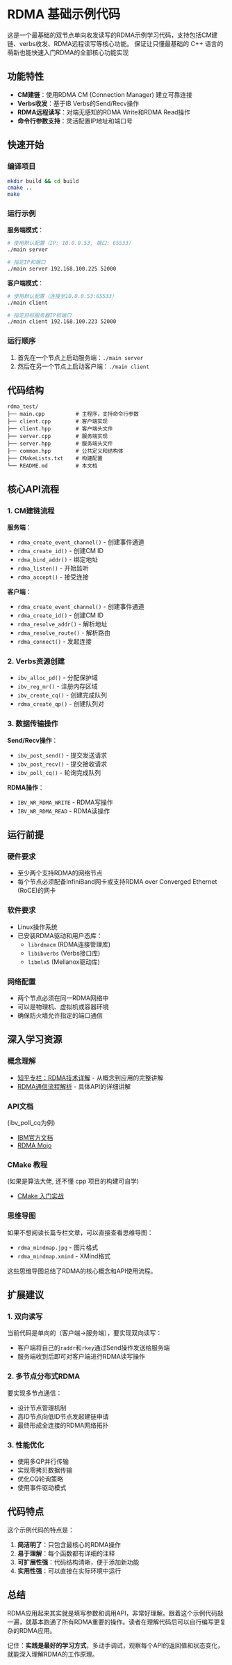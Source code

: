 # RDMA 基础示例代码

这是一个最基础的双节点单向收发读写的RDMA示例学习代码，支持包括CM建链、verbs收发、RDMA远程读写等核心功能。
保证让只懂最基础的 C++ 语言的萌新也能快速入门RDMA的全部核心功能实现

## 功能特性

- **CM建链**：使用RDMA CM (Connection Manager) 建立可靠连接
- **Verbs收发**：基于IB Verbs的Send/Recv操作
- **RDMA远程读写**：对端无感知的RDMA Write和RDMA Read操作
- **命令行参数支持**：灵活配置IP地址和端口号


## 快速开始

### 编译项目

```bash
mkdir build && cd build
cmake ..
make
```

### 运行示例

**服务端模式**：

```bash
# 使用默认配置（IP: 10.0.0.53, 端口: 65533）
./main server

# 指定IP和端口
./main server 192.168.100.225 52000
```

**客户端模式**：

```bash
# 使用默认配置（连接至10.0.0.53:65533）
./main client

# 指定目标服务器IP和端口
./main client 192.168.100.223 52000
```

### 运行顺序

1. 首先在一个节点上启动服务端：`./main server`
2. 然后在另一个节点上启动客户端：`./main client`

## 代码结构

```
rdma_test/
├── main.cpp          # 主程序，支持命令行参数
├── client.cpp        # 客户端实现
├── client.hpp        # 客户端头文件
├── server.cpp        # 服务端实现
├── server.hpp        # 服务端头文件
├── common.hpp        # 公共定义和结构体
├── CMakeLists.txt    # 构建配置
└── README.md         # 本文档
```

## 核心API流程

### 1. CM建链流程

**服务端**：

- `rdma_create_event_channel()` - 创建事件通道
- `rdma_create_id()` - 创建CM ID
- `rdma_bind_addr()` - 绑定地址
- `rdma_listen()` - 开始监听
- `rdma_accept()` - 接受连接

**客户端**：

- `rdma_create_event_channel()` - 创建事件通道
- `rdma_create_id()` - 创建CM ID
- `rdma_resolve_addr()` - 解析地址
- `rdma_resolve_route()` - 解析路由
- `rdma_connect()` - 发起连接

### 2. Verbs资源创建

- `ibv_alloc_pd()` - 分配保护域
- `ibv_reg_mr()` - 注册内存区域
- `ibv_create_cq()` - 创建完成队列
- `rdma_create_qp()` - 创建队列对

### 3. 数据传输操作

**Send/Recv操作**：

- `ibv_post_send()` - 提交发送请求
- `ibv_post_recv()` - 提交接收请求
- `ibv_poll_cq()` - 轮询完成队列

**RDMA操作**：

- `IBV_WR_RDMA_WRITE` - RDMA写操作
- `IBV_WR_RDMA_READ` - RDMA读操作

## 运行前提

### 硬件要求

- 至少两个支持RDMA的网络节点
- 每个节点必须配备InfiniBand网卡或支持RDMA over Converged Ethernet (RoCE)的网卡

### 软件要求

- Linux操作系统
- 已安装RDMA驱动和用户态库：
  - `librdmacm` (RDMA连接管理库)
  - `libibverbs` (Verbs接口库)
  - `libmlx5` (Mellanox驱动库)

### 网络配置

- 两个节点必须在同一RDMA网络中
- 可以是物理机、虚拟机或容器环境
- 确保防火墙允许指定的端口通信

## 深入学习资源

### 概念理解

- [知乎专栏：RDMA技术详解](https://zhuanlan.zhihu.com/p/164908617) - 从概念到应用的完整讲解
- [RDMA通信流程解析](https://zhuanlan.zhihu.com/p/481256797) - 具体API的详细讲解

### API文档

(ibv_poll_cq为例)
- [IBM官方文档](https://www.ibm.com/docs/zh/aix/7.3.0?topic=management-ibv-poll-cq)
- [RDMA Mojo](https://www.rdmamojo.com/2013/02/15/ibv_poll_cq/)

### CMake 教程

(如果是算法大佬, 还不懂 cpp 项目的构建可自学)
- [CMake 入门实战](https://github.com/wzpan/cmake-demo/tree/master)

### 思维导图

如果不想阅读长篇专栏文章，可以直接查看思维导图：

- `rdma_mindmap.jpg` - 图片格式
- `rdma_mindmap.xmind` - XMind格式

这些思维导图总结了RDMA的核心概念和API使用流程。

## 扩展建议

### 1. 双向读写

当前代码是单向的（客户端→服务端），要实现双向读写：

- 客户端将自己的`raddr`和`rkey`通过Send操作发送给服务端
- 服务端收到后即可对客户端进行RDMA读写操作

### 2. 多节点分布式RDMA

要实现多节点通信：

- 设计节点管理机制
- 高ID节点向低ID节点发起建链申请
- 最终形成全连接的RDMA网络拓扑

### 3. 性能优化

- 使用多QP并行传输
- 实现零拷贝数据传输
- 优化CQ轮询策略
- 使用事件驱动模式

## 代码特点

这个示例代码的特点是：

1. **简洁明了**：只包含最核心的RDMA操作
2. **易于理解**：每个函数都有详细的注释
3. **可扩展性强**：代码结构清晰，便于添加新功能
4. **实用性强**：可以直接在实际环境中运行

## 总结

RDMA应用起来其实就是填写参数和调用API，非常好理解。跟着这个示例代码敲一遍，就基本跑通了所有RDMA重要的操作。读者在理解代码后可以自行编写更复杂的RDMA应用。

记住：**实践是最好的学习方式**，多动手调试，观察每个API的返回值和状态变化，就能深入理解RDMA的工作原理。

```

```
